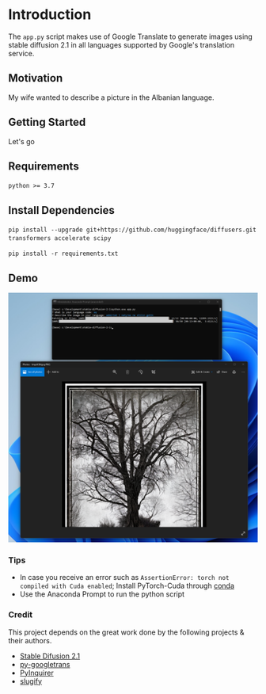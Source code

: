 # Introduction
The `app.py` script makes use of Google Translate to generate images using stable diffusion 2.1 in all languages supported by Google's translation service.

## Motivation
My wife wanted to describe a picture in the Albanian language.

## Getting Started
Let's go

## Requirements
`python >= 3.7`

## Install Dependencies
``
pip install --upgrade git+https://github.com/huggingface/diffusers.git transformers accelerate scipy
``

``
pip install -r requirements.txt
``

## Demo
 ![Demo](demo.png)

### Tips
- In case you receive an error such as `AssertionError: torch not compiled with Cuda enabled`; Install PyTorch-Cuda through [conda](https://www.anaconda.com/products/distribution)
- Use the Anaconda Prompt to run the python script

### Credit
This project depends on the great work done by the following projects & their authors.
- [Stable Difusion 2.1](https://huggingface.co/stabilityai/stable-diffusion-2-1)
- [py-googletrans](https://github.com/ssut/py-googletrans)
- [PyInquirer](https://github.com/kazhala/InquirerPy)
- [slugify](https://github.com/slugify/slugify)